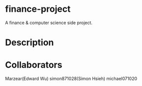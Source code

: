 # finance-project

A finance & computer science side project.

# Description

# Collaborators

Marzear(Edward Wu)
simon871028(Simon Hsieh)
michael071020
